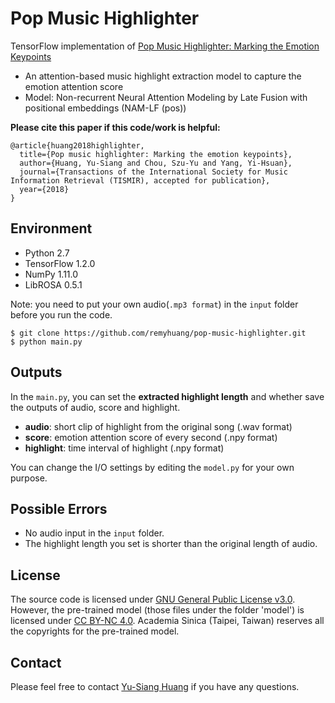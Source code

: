 # Pop Music Highlighter
TensorFlow implementation of [Pop Music Highlighter: Marking the Emotion Keypoints](https://arxiv.org/abs/1802.10495)
* An attention-based music highlight extraction model to capture the emotion attention score
* Model: Non-recurrent Neural Attention Modeling by Late Fusion with positional embeddings (NAM-LF (pos))

**Please cite this paper if this code/work is helpful:**

    @article{huang2018highlighter,
      title={Pop music highlighter: Marking the emotion keypoints},
      author={Huang, Yu-Siang and Chou, Szu-Yu and Yang, Yi-Hsuan},
      journal={Transactions of the International Society for Music Information Retrieval (TISMIR), accepted for publication},
      year={2018}
    }

## Environment
* Python 2.7
* TensorFlow 1.2.0
* NumPy 1.11.0
* LibROSA 0.5.1

Note: you need to put your own audio(`.mp3 format`) in the `input` folder before you run the code.

	$ git clone https://github.com/remyhuang/pop-music-highlighter.git 	
    $ python main.py

## Outputs
In the `main.py`, you can set the __extracted highlight length__ and whether save the outputs of audio, score and highlight.
* __audio__: short clip of highlight from the original song (.wav format)
* __score__: emotion attention score of every second (.npy format)
* __highlight__: time interval of highlight (.npy format)

You can change the I/O settings by editing the `model.py` for your own purpose.

## Possible Errors
* No audio input in the `input` folder.
* The highlight length you set is shorter than the original length of audio.

## License
The source code is licensed under [GNU General Public License v3.0](https://github.com/remyhuang/pop-music-highlighter/blob/master/LICENSE). However, the pre-trained model (those files under the folder 'model') is licensed under [CC BY-NC 4.0](https://creativecommons.org/licenses/by-nc/4.0/). Academia Sinica (Taipei, Taiwan) reserves all the copyrights for the pre-trained model.

## Contact
Please feel free to contact [Yu-Siang Huang](https://remyhuang.github.io/) if you have any questions.
